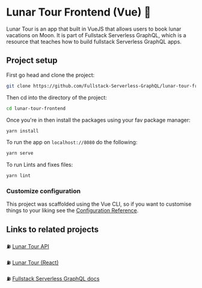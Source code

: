 # Lunar Tour Frontend (Vue) 🦚

Lunar Tour is an app that built in VueJS that allows users to book lunar vacations on Moon. It is part of Fullstack Serverless GraphQL, which is a resource that teaches how to build fullstack Serverless GraphQL apps.

## Project setup

First go head and clone the project:

```bash
git clone https://github.com/Fullstack-Serverless-GraphQL/lunar-tour-frontend
```

Then cd into the directory of the project:

```bash
cd lunar-tour-frontend
```

Once you're in then install the packages using your fav package manager:

```bash
yarn install
```

To run the app on `localhost://8080` do the following:

```bash
yarn serve
```

To run Lints and fixes files:

```bash
yarn lint
```

### Customize configuration

This project was scaffolded using the Vue CLI, so if you want to customise things to your liking see the [Configuration Reference](https://cli.vuejs.org/config/).

## Links to related projects

⛽ [Lunar Tour API](https://github.com/Fullstack-Serverless-GraphQL/lunar-tour-api)

⛽ [Lunar Tour (React)](https://github.com/Fullstack-Serverless-GraphQL/lunar-tour-react)

⛽ [Fullstack Serverless GraphQL docs](https://github.com/Fullstack-Serverless-GraphQL/fullstack-serverless-graphql-docs)
